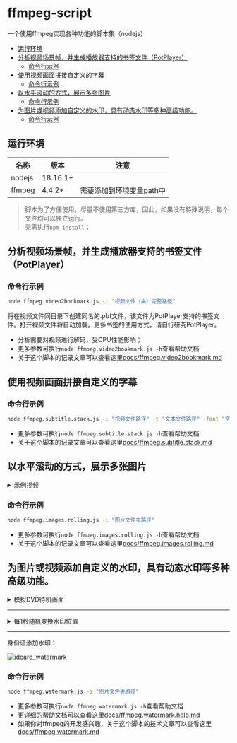 # ffmpeg-script

一个使用ffmpeg实现各种功能的脚本集（nodejs）

- [运行环境](#运行环境)
- [分析视频场景帧，并生成播放器支持的书签文件（PotPlayer）](#分析视频场景帧并生成播放器支持的书签文件potplayer)
  - [命令行示例](#命令行示例)
- [使用视频画面拼接自定义的字幕](#使用视频画面拼接自定义的字幕)
  - [命令行示例](#命令行示例-1)
- [以水平滚动的方式，展示多张图片](#以水平滚动的方式展示多张图片)
  - [命令行示例](#命令行示例-2)
- [为图片或视频添加自定义的水印，具有动态水印等多种高级功能。](#为图片或视频添加自定义的水印具有动态水印等多种高级功能)
  - [命令行示例](#命令行示例-3)

## 运行环境

| 名称   | 版本     | 注意                     |
| ------ | -------- | ------------------------ |
| nodejs | 18.16.1+ |                          |
| ffmpeg | 4.4.2+   | 需要添加到环境变量path中 |

> 脚本为了方便使用，尽量不使用第三方库，因此，如果没有特殊说明，每个文件均可以独立运行。  
> 无需执行`npm install`；

## 分析视频场景帧，并生成播放器支持的书签文件（PotPlayer）

### 命令行示例

```bash
node ffmpeg.video2bookmark.js -i "视频文件（夹）完整路径"
```

将在视频文件同目录下创建同名的.pbf文件，该文件为PotPlayer支持的书签文件。打开视频文件将自动加载。更多书签的使用方式，请自行研究PotPlayer。

- 分析需要对视频进行解码，受CPU性能影响；
- 更多参数可执行`node ffmpeg.video2bookmark.js -h`查看帮助文档
- 关于这个脚本的记录文章可以查看这里[docs/ffmpeg.video2bookmark.md](docs/ffmpeg.video2bookmark.md)


## 使用视频画面拼接自定义的字幕

### 命令行示例

```bash
node ffmpeg.subtitle.stack.js -i "视频文件路径" -t "文本文件路径" -font "字体文件路径"
```

- 更多参数可执行`node ffmpeg.subtitle.stack.js -h`查看帮助文档
- 关于这个脚本的记录文章可以查看这里[docs/ffmpeg.subtitle.stack.md](docs/ffmpeg.subtitle.stack.md)


## 以水平滚动的方式，展示多张图片

<details>
<summary>示例视频</summary>
<video src="https://github.com/jifengg/ffmpeg-script/assets/17020523/9441cc35-591c-486d-a8f5-d7768ffd5475" controls>你的浏览器不支持播放视频</video>
</details>

### 命令行示例

```bash
node ffmpeg.images.rolling.js -i "图片文件夹路径"
```

- 更多参数可执行`node ffmpeg.images.rolling.js -h`查看帮助文档
- 关于这个脚本的记录文章可以查看这里[docs/ffmpeg.images.rolling.md](docs/ffmpeg.images.rolling.md)


## 为图片或视频添加自定义的水印，具有动态水印等多种高级功能。


<details>
<summary>模拟DVD待机画面</summary>
<video src="https://github.com/jifengg/ffmpeg-script/assets/17020523/02c00806-2514-4dc8-9bdf-df53f66f9931" controls>你的浏览器不支持播放视频</video>
</details>

----

<details>
<summary>每1秒随机变换水印位置</summary>
<video src="https://github.com/jifengg/ffmpeg-script/assets/17020523/b5ba5de5-ca52-417e-a0b3-dbf43bf6bff4" controls>你的浏览器不支持播放视频</video>
</details>

----

身份证添加水印：

![idcard_watermark](https://github.com/jifengg/ffmpeg-script/assets/17020523/7e8dff92-feec-40e3-978f-54df1fabdad5)


### 命令行示例

```bash
node ffmpeg.watermark.js -i "图片文件夹路径"
```

- 更多参数可执行`node ffmpeg.watermark.js -h`查看帮助文档
- 更详细的帮助文档可以查看这里[docs/ffmpeg.watermark.help.md](docs/ffmpeg.watermark.help.md)
- 如果你对ffmpeg的开发感兴趣，关于这个脚本的技术文章可以查看这里[docs/ffmpeg.watermark.md](docs/ffmpeg.watermark.md)